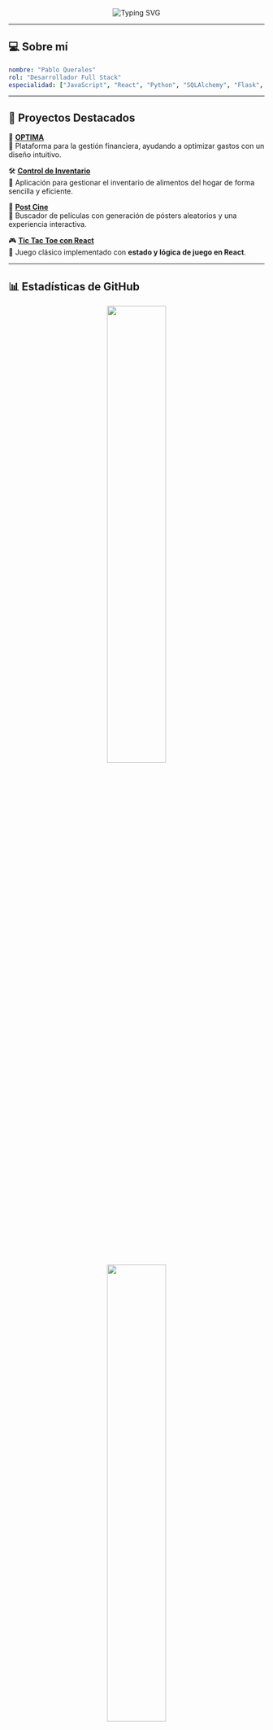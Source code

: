 <div align="center">
  <img src="https://readme-typing-svg.demolab.com?font=Fira+Code&size=28&duration=1000&pause=500&color=D4A017&center=true&vCenter=true&multiline=true&repeat=false&random=false&width=1000&height=120&lines=%3E_Soy+Pablo+Querales;%3E_Full+Stack+Developer" alt="Typing SVG" />
</div>

---

## 💻 Sobre mí

```yaml
nombre: "Pablo Querales"
rol: "Desarrollador Full Stack"
especialidad: ["JavaScript", "React", "Python", "SQLAlchemy", "Flask", "Postgres", "Tailwind"]
```
---

## 🎯 Proyectos Destacados

🌟 **[OPTIMA](https://github.com/PabloQuerales/OPTIMA)**  
📌 Plataforma para la gestión financiera, ayudando a optimizar gastos con un diseño intuitivo.

🛠️ **[Control de Inventario](https://github.com/PabloQuerales/inventario-almacen-front-back)**  
📌 Aplicación para gestionar el inventario de alimentos del hogar de forma sencilla y eficiente.

🎥 **[Post Cine](https://github.com/PabloQuerales/buscador-de-pel-culas-con-react)**  
📌 Buscador de películas con generación de pósters aleatorios y una experiencia interactiva.


🎮 **[Tic Tac Toe con React](https://github.com/PabloQuerales/TicTacToe-with-React)**  
📌 Juego clásico implementado con **estado y lógica de juego en React**.

---

## 📊 Estadísticas de GitHub

<p align="center">
  <img width="48%" src="https://github-readme-stats.vercel.app/api?username=PabloQuerales&show_icons=true&theme=monokai" />
</p>

<p align="center">
  <img width="48%" src="https://github-readme-stats.vercel.app/api/top-langs/?username=PabloQuerales&layout=compact&theme=monokai" />
</p>

---

## 🛠️ Tecnologías y Herramientas

<div align="center">
  <img src="https://skillicons.dev/icons?i=html,css,tailwind,js,react,python,flask,postgresql,git,github,vscode" />
</div>

---

## 📞 Conéctate conmigo

Si te interesa la tecnología, el desarrollo web o simplemente intercambiar ideas, aquí me puedes encontrar:

📧 **Email:** [pabloquerales20@gmail.com](mailto:pabloquerales20@gmail.com)  
🏢 **LinkedIn:** [linkedin.com/in/pablo-querales](https://www.linkedin.com/in/pablo-querales)  
👨‍💻 **GitHub:** [github.com/PabloQuerales](https://github.com/PabloQuerales)

💡 Siempre abierto a conversaciones sobre tecnología y desarrollo de software.
